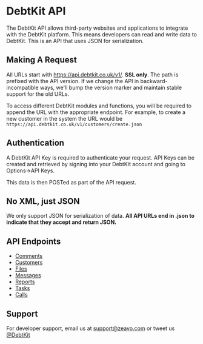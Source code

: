 DebtKit API
=======

The DebtKit API allows third-party websites and applications to integrate with the DebtKit platform. This means developers can read and write data to DebtKit. This is an API that uses JSON for serialization.

## Making A Request ##

All URLs start with https://api.debtkit.co.uk/v1/. **SSL only**. The path is prefixed with the API version. If we change the API in backward-incompatible ways, we'll bump the version marker and maintain stable support for the old URLs.

To access different DebtKit modules and functions, you will be required to append the URL with the appropriate endpoint. For example, to create a new customer in the system the URL would be `https://api.debtkit.co.uk/v1/customers/create.json`

## Authentication ##

A DebtKit API Key is required to authenticate your request. API Keys can be created and retrieved by signing into your DebtKit account and going to Options->API Keys. 

This data is then POSTed as part of the API request.

## No XML, just JSON ##

We only support JSON for serialization of data. **All API URLs end in .json to indicate that they accept and return JSON.**

## API Endpoints ##

* [Comments](https://github.com/zeavouk/DebtKit-API/tree/master/comments)
* [Customers](https://github.com/zeavouk/DebtKit-API/tree/master/customers)
* [Files](https://github.com/zeavouk/DebtKit-API/tree/master/files)
* [Messages](https://github.com/zeavouk/DebtKit-API/tree/master/messages)
* [Reports](https://github.com/zeavouk/DebtKit-API/tree/master/reports)
* [Tasks](https://github.com/zeavouk/DebtKit-API/tree/master/tasks)
* [Calls](https://github.com/zeavouk/DebtKit-API/tree/master/calls)

## Support ##

For developer support, email us at [support@zeavo.com](mailto:support@zeavo.com) or tweet us [@DebtKit](https://twitter.com/DebtKit)
